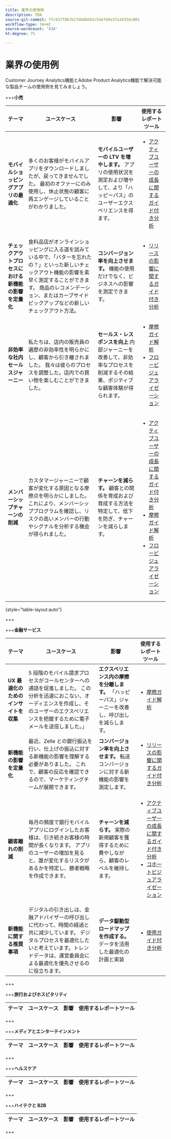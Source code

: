 ```yaml
---
title: 業界の使用例
description: TBA
source-git-commit: ffc937f8b7b1fdb8b691c5de7d9a3fa3435dc001
workflow-type: tm+mt
source-wordcount: '534'
ht-degree: 7%

---
```


# 業界の使用例

Customer Journey Analytics機能とAdobe Product Analytics機能で解決可能な製品チームの使用例を見てみましょう。

+++**小売**

| テーマ | ユースケース | 影響 | 使用するレポートツール |
| --- | --- | --- | --- |
| **モバイルショッピングアプリの最適化** | 多くのお客様がモバイルアプリをダウンロードしましたが、戻ってきませんでした。 最初のオファーにのみ使用し、休止状態の顧客に再エンゲージしていることがわかりました。 | **モバイルユーザーの LTV を増やします。** アプリの使用状況を測定および増やして、より「ハッピーパス」のユーザーエクスペリエンスを得ます。 | <ul><li> [アクティブユーザーの成長に関するガイド付き分析](types/active.md) </li></ul> |
| **チェックアウトプロセスにおける新機能の影響を定量化** | 食料品店がオンラインショッピングに入る道を試みている中で、「バターを忘れたの？」といった新しいチェックアウト機能の影響を素早く測定することができます。 商品のレコメンデーション、またはカーブサイドピックアップなどの新しいチェックアウト方法。 | **コンバージョン率を向上させます。** 機能の使用だけでなく、ビジネスへの影響を測定できます。 | <ul><li> [リリースの影響に関するガイド付き分析](types/release.md) </li></ul> |
| **非効率な社内セールスジャーニー** | 私たちは、店内の販売員の遍歴の非効率性を明らかにし、顧客から引き離されました。 我々は彼らのプロセスを調整した。店内での買い物を楽しむことができました。 | **セールス・レスポンスを向上** 内部ジャーニーを改善して、非効率なプロセスを削減するその結果、ポジティブな顧客体験が得られます。 | <ul><li> [摩擦ガイド解析](types/friction.md) </li><li> [フロービジュアライゼーション](../analysis-workspace/visualizations/c-flow/flow.md) </li></ul> |
| **メンバーシップチャーンの削減** | カスタマージャーニーで顧客が変化する原因となる摩擦点を明らかにしました。 これにより、メンバーシッププログラムを確認し、リスクの高いメンバーの行動やシグナルを分析する機会が得られました。 | **チャーンを減らす。** 顧客との関係を育成および育成する方法を特定して、低下を防ぎ、チャーンを減らします。 | <ul><li> [アクティブユーザーの成長に関するガイド付き分析](types/active.md) </li><li> [摩擦ガイド解析](types/friction.md) </li><li> [フロービジュアライゼーション](../analysis-workspace/visualizations/c-flow/flow.md) </li></ul> |

{style="table-layout:auto"}

+++

+++**金融サービス**

| テーマ | ユースケース | 影響 | 使用するレポートツール |
| --- | --- | --- | --- |
| **UX 最適化のためのインサイトを収集** | 5 段階のモバイル請求プロセスがコールセンターへの通話を促進しました。 この分析を迅速におこない、オーディエンスを作成し、そのユーザーのエクスペリエンスを把握するために電子メールを送信しました。」 | **エクスペリエンス内の摩擦を分離します。** 「ハッピーパス」ジャーニーを改善し、呼び出しを減らします。 | <ul><li> [摩擦ガイド解析](types/friction.md) </li></ul> |
| **新機能の影響を定量化** | 最近、Zelle との銀行振込を行い、仕上げの振込に対する新機能の影響を理解する必要がありました。 これで、顧客の反応を確認できるので、マーケティングチームが展開できます。 | **コンバージョン率を向上させます。** 転送コンバージョンに対する新機能の影響を測定します。 | <ul><li> [リリースの影響に関するガイド付き分析](types/release.md) </li></ul> |
| **顧客離れの削減** | 毎月の頻度で銀行モバイルアプリにログインしたお客様は、引き続きお客様の時間が長くなります。 アプリのユーザーの増加を見ると、誰が変化するリスクがあるかを特定し、勝者戦略を作成できます。 | **チャーンを減らす。** 実際の新規顧客を獲得するために費やしながら、顧客のレベルを維持します。 | <ul><li> [アクティブユーザーの成長に関するガイド付き分析](types/active.md) </li><li> [コホートビジュアライゼーション](../analysis-workspace/visualizations/cohort-table/cohort-analysis.md) </li></ul> |
| **新機能に関する推奨事項** | デジタルの引き出しは、金融アドバイザーの呼び出しに代わって、時間の経過と共に減少しています。 デジタルプロセスを最適化したいと考えています。トレンドデータは、運営委員会による最適化を優先させるのに役立ちます。 | **データ駆動型ロードマップを作成する。** データを活用した最適化の計画と実装 | <ul><li> [使用ガイド付き分析](types/usage.md) </li></ul> |

+++

+++**旅行およびホスピタリティ**

| テーマ | ユースケース | 影響 | 使用するレポートツール |
| --- | --- | --- | --- |

+++

+++**メディアとエンターテインメント**

| テーマ | ユースケース | 影響 | 使用するレポートツール |
| --- | --- | --- | --- |


+++

+++**ヘルスケア**

| テーマ | ユースケース | 影響 | 使用するレポートツール |
| --- | --- | --- | --- |


+++

+++**ハイテクと B2B**

| テーマ | ユースケース | 影響 | 使用するレポートツール |
| --- | --- | --- | --- |


+++
